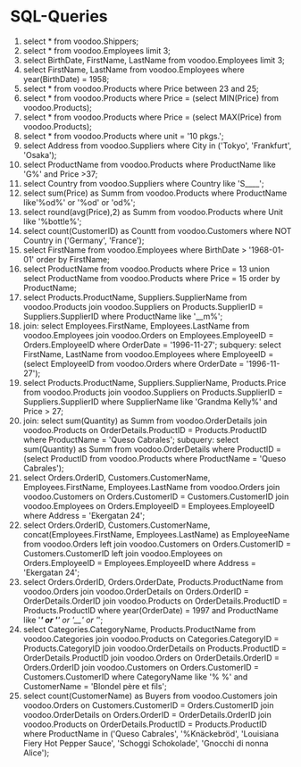 # SQL-Queries
1. select * from voodoo.Shippers;
2. select * from voodoo.Employees limit 3;
3. select BirthDate, FirstName, LastName from voodoo.Employees limit 3;
4. select FirstName, LastName from voodoo.Employees where year(BirthDate) = 1958;
5. select * from voodoo.Products where Price between 23 and 25;
6. select * from voodoo.Products where Price = (select MIN(Price) from voodoo.Products);
7. select * from voodoo.Products where Price = (select MAX(Price) from voodoo.Products);
8. select * from voodoo.Products where unit = '10 pkgs.';
9. select Address from voodoo.Suppliers where City in ('Tokyo', 'Frankfurt', 'Osaka');
10. select ProductName from voodoo.Products where ProductName like 'G%' and Price >37;
11. select Country from voodoo.Suppliers where Country like 'S____';
12. select sum(Price) as Summ from voodoo.Products where ProductName like'%od%' or '%od' or 'od%';
13. select round(avg(Price),2) as Summ from voodoo.Products where Unit like '%bottle%';
14. select count(CustomerID) as Countt from voodoo.Customers where NOT Country in ('Germany', 'France');
15. select FirstName from voodoo.Employees where BirthDate > '1968-01-01' order by FirstName;
16. select ProductName from voodoo.Products where Price = 13 union select ProductName from voodoo.Products where Price = 15 order by ProductName;
17. select Products.ProductName, Suppliers.SupplierName from voodoo.Products join voodoo.Suppliers on Products.SupplierID = Suppliers.SupplierID where ProductName like '__m%';
18. join: select Employees.FirstName, Employees.LastName from voodoo.Employees join voodoo.Orders on Employees.EmployeeID = Orders.EmployeeID where OrderDate = '1996-11-27';
subquery: select FirstName, LastName from voodoo.Employees where EmployeeID = (select EmployeeID from voodoo.Orders where OrderDate = '1996-11-27');
19. select Products.ProductName, Suppliers.SupplierName, Products.Price from voodoo.Products join voodoo.Suppliers on Products.SupplierID = Suppliers.SupplierID where SupplierName like 'Grandma Kelly%' and Price > 27;
20. join: select sum(Quantity) as Summ from voodoo.OrderDetails join voodoo.Products on OrderDetails.ProductID = Products.ProductID where ProductName = 'Queso Cabrales';
subquery: select sum(Quantity) as Summ from voodoo.OrderDetails where ProductID = (select ProductID from voodoo.Products where ProductName = 'Queso Cabrales');
21. select Orders.OrderID, Customers.CustomerName, Employees.FirstName, Employees.LastName from voodoo.Orders join voodoo.Customers on Orders.CustomerID = Customers.CustomerID join voodoo.Employees on Orders.EmployeeID = Employees.EmployeeID where Address = 'Ekergatan 24';
22. select Orders.OrderID, Customers.CustomerName, concat(Employees.FirstName, Employees.LastName) as EmployeeName from voodoo.Orders left join voodoo.Customers on Orders.CustomerID = Customers.CustomerID left join voodoo.Employees on Orders.EmployeeID = Employees.EmployeeID where Address = 'Ekergatan 24';
23. select Orders.OrderID, Orders.OrderDate, Products.ProductName from voodoo.Orders join voodoo.OrderDetails on Orders.OrderID = OrderDetails.OrderID join voodoo.Products on OrderDetails.ProductID = Products.ProductID where year(OrderDate) = 1997 and ProductName like '____' or '___' or '__' or '_';
24. select Categories.CategoryName, Products.ProductName from voodoo.Categories join voodoo.Products on Categories.CategoryID = Products.CategoryID join voodoo.OrderDetails on Products.ProductID = OrderDetails.ProductID join voodoo.Orders on OrderDetails.OrderID = Orders.OrderID join voodoo.Customers on Orders.CustomerID = Customers.CustomerID where CategoryName like '% %' and CustomerName = 'Blondel père et fils';
25. select count(CustomerName) as Buyers from voodoo.Customers join voodoo.Orders on Customers.CustomerID = Orders.CustomerID join voodoo.OrderDetails on Orders.OrderID = OrderDetails.OrderID join voodoo.Products on OrderDetails.ProductID = Products.ProductID where ProductName in ('Queso Cabrales', '%Knäckebröd', 'Louisiana Fiery Hot Pepper Sauce', 'Schoggi Schokolade', 'Gnocchi di nonna Alice');
